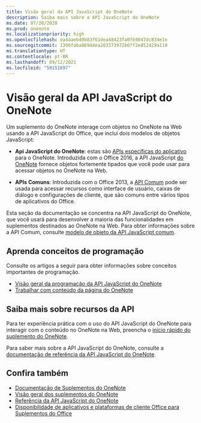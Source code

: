 ```yaml
---
title: Visão geral da API JavaScript do OneNote
description: Saiba mais sobre a API JavaScript do OneNote
ms.date: 07/28/2020
ms.prod: onenote
ms.localizationpriority: high
ms.openlocfilehash: ea4aaeb40b83f61dea48423fa0f69847dc834e1e
ms.sourcegitcommit: 1306faba8694dea203373972b6ff2e852429a119
ms.translationtype: HT
ms.contentlocale: pt-BR
ms.lasthandoff: 09/12/2021
ms.locfileid: "59151697"
---
```

# <a name="onenote-javascript-api-overview"></a>Visão geral da API JavaScript do OneNote

Um suplemento do OneNote interage com objetos no OneNote na Web usando a API JavaScript do Office, que inclui dois modelos de objetos JavaScript:

* **Api JavaScript do OneNote**: estas são [APIs específicas do aplicativo](../../develop/application-specific-api-model.md) para o OneNote. Introduzida com o Office 2016, a API JavaScript [do OneNote](/javascript/api/onenote) fornece objetos fortemente tipados que você pode usar para acessar objetos no OneNote na Web.

* **APIs Comuns**: Introduzida com o Office 2013, a [API Comum](/javascript/api/office) pode ser usada para acessar recursos como interface de usuário, caixas de diálogo e configurações de cliente, que são comuns entre vários tipos de aplicativos do Office.

Esta seção da documentação se concentra na API JavaScript do OneNote, que você usará para desenvolver a maioria das funcionalidades em suplementos destinados ao OneNote na Web. Para obter informações sobre a API Comum, consulte [modelo de objeto da API JavaScript comum](../../develop/office-javascript-api-object-model.md).

## <a name="learn-programming-concepts"></a>Aprenda conceitos de programação

Consulte os artigos a seguir para obter informações sobre conceitos importantes de programação.

* [Visão geral da programação da API JavaScript do OneNote](../../onenote/onenote-add-ins-programming-overview.md)
* [Trabalhar com conteúdo da página do OneNote](../../onenote/onenote-add-ins-page-content.md)

## <a name="learn-about-api-capabilities"></a>Saiba mais sobre recursos da API

Para ter experiência prática com o uso do API JavaScript do OneNote para interagir com o conteúdo no OneNote na Web, preencha o [início rápido do suplemento do OneNote](../../quickstarts/onenote-quickstart.md).

Para saber mais sobre a API JavaScript do OneNote, consulte a [documentação de referência da API JavaScript do OneNote](/javascript/api/onenote).

## <a name="see-also"></a>Confira também

* [Documentação de Suplementos do OneNote](../../onenote/index.yml)
* [Visão geral dos suplementos do OneNote](../../onenote/onenote-add-ins-programming-overview.md)
* [Referência da API JavaScript do OneNote](/javascript/api/onenote)
* [Disponibilidade de aplicativos e plataformas de cliente Office para Suplementos do Office](../../overview/office-add-in-availability.md)

